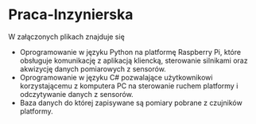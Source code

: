 # Praca-Inzynierska
W załączonych plikach znajduje się 
- Oprogramowanie w języku Python na platformę Raspberry Pi, które obsługuje komunikację z aplikacją kliencką, sterowanie silnikami oraz akwizycję danych pomiarowych z sensorów. 
- Oprogramowanie w języku C# pozwalające użytkownikowi korzystającemu z komputera PC na sterowanie ruchem platformy i odczytywanie danych z sensorów. 
- Baza danych do której zapisywane są pomiary pobrane z czujników platformy.  
